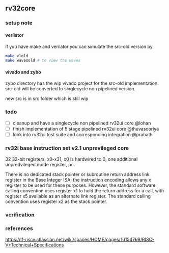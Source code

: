 ## rv32core

### setup note

#### verilator

if you have make and verilator you can simulate the src-old version by

```sh
make vlold
make wavesold # to view the waves
```

#### vivado and zybo

zybo directory has the wip vivado project for the src-old implementation.
src-old will be converted to singlecycle non pipelined version.

new src is in src folder which is still wip

### todo

- [ ] cleanup and have a singlecycle non pipelined rv32ui core @lohan
- [ ] finish implementation of 5 stage pipelined rv32ui core @thuvasooriya
- [ ] look into rv32ui test suite and corresponding integration @prabath

### rv32i base instruction set v2.1 unprevileged core

32 32-bit registers, x0-x31, x0 is hardwired to 0, one additional unpredvileged mode register, pc.

There is no dedicated stack pointer or subroutine return address link register in the Base Integer ISA; the instruction encoding allows any x register to be used for these purposes.
However, the standard software calling convention uses register x1 to hold the return address for a call, with register x5 available as an alternate link register.
The standard calling convention uses register x2 as the stack pointer.

### verification

### references

https://lf-riscv.atlassian.net/wiki/spaces/HOME/pages/16154769/RISC-V+Technical+Specifications
